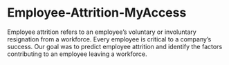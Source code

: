 # Employee-Attrition-MyAccess
Employee attrition refers to an employee’s voluntary or involuntary resignation from a workforce. Every employee is critical to a company’s success. Our goal was to predict employee attrition and identify the factors contributing to an employee leaving a workforce. 
